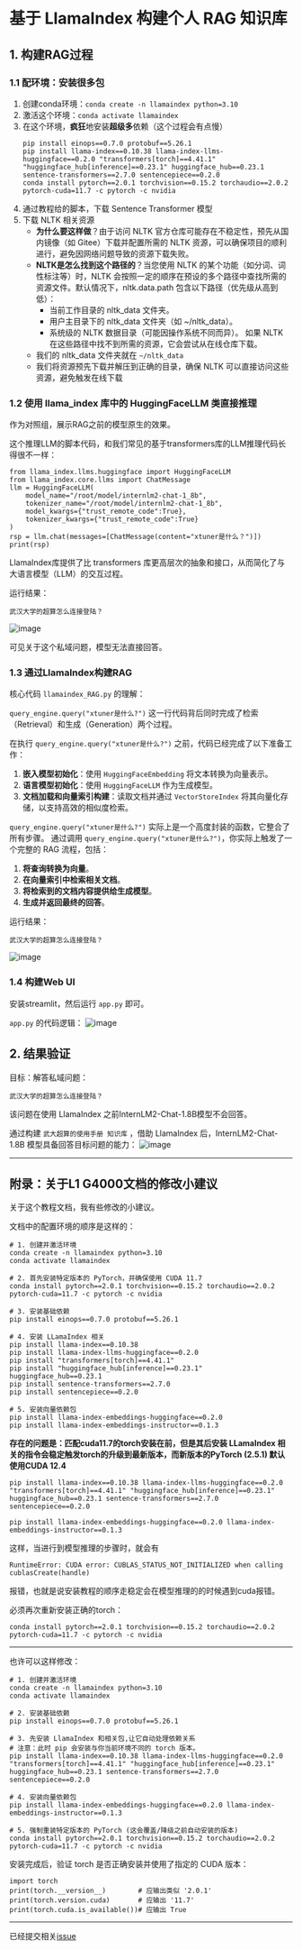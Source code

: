 # 基于 LlamaIndex 构建个人 RAG 知识库


## 1. 构建RAG过程
### 1.1 配环境：安装很多包

1. 创建conda环境：`conda create -n llamaindex python=3.10`
2. 激活这个环境：`conda activate llamaindex`
3. 在这个环境，**疯狂**地安装**超级多**依赖（这个过程会有点慢）
    ```
    pip install einops==0.7.0 protobuf==5.26.1
    pip install llama-index==0.10.38 llama-index-llms-huggingface==0.2.0 "transformers[torch]==4.41.1" "huggingface_hub[inference]==0.23.1" huggingface_hub==0.23.1 sentence-transformers==2.7.0 sentencepiece==0.2.0
    conda install pytorch==2.0.1 torchvision==0.15.2 torchaudio==2.0.2 pytorch-cuda=11.7 -c pytorch -c nvidia
    ```
4. 通过教程给的脚本，下载 Sentence Transformer 模型
5. 下载 NLTK 相关资源
    - **为什么要这样做**？由于访问 NLTK 官方仓库可能存在不稳定性，预先从国内镜像（如 Gitee）下载并配置所需的 NLTK 资源，可以确保项目的顺利进行，避免因网络问题导致的资源下载失败。
    - **NLTK是怎么找到这个路径的**？当您使用 NLTK 的某个功能（如分词、词性标注等）时，NLTK 会按照一定的顺序在预设的多个路径中查找所需的资源文件。默认情况下，nltk.data.path 包含以下路径（优先级从高到低）：
        - 当前工作目录的 nltk_data 文件夹。
        - 用户主目录下的 nltk_data 文件夹（如 ~/nltk_data）。
        - 系统级的 NLTK 数据目录（可能因操作系统不同而异）。
     如果 NLTK 在这些路径中找不到所需的资源，它会尝试从在线仓库下载。
    - 我们的 nltk_data 文件夹就在 `~/nltk_data`
    - 我们将资源预先下载并解压到正确的目录，确保 NLTK 可以直接访问这些资源，避免触发在线下载



### 1.2 使用 llama_index 库中的 HuggingFaceLLM 类直接推理
作为对照组，展示RAG之前的模型原生的效果。

这个推理LLM的脚本代码，和我们常见的基于transformers库的LLM推理代码长得很不一样：
```
from llama_index.llms.huggingface import HuggingFaceLLM
from llama_index.core.llms import ChatMessage
llm = HuggingFaceLLM(
    model_name="/root/model/internlm2-chat-1_8b",
    tokenizer_name="/root/model/internlm2-chat-1_8b",
    model_kwargs={"trust_remote_code":True},
    tokenizer_kwargs={"trust_remote_code":True}
)
rsp = llm.chat(messages=[ChatMessage(content="xtuner是什么？")])
print(rsp)
```
LlamaIndex库提供了比 transformers 库更高层次的抽象和接口，从而简化了与大语言模型（LLM）的交互过程。

运行结果：
```
武汉大学的超算怎么连接登陆？
```
![image](https://github.com/user-attachments/assets/b2ae9fd8-231e-438b-bd56-5911f32650e2)

可见关于这个私域问题，模型无法直接回答。

### 1.3 通过LlamaIndex构建RAG
核心代码 `llamaindex_RAG.py` 的理解：

`query_engine.query("xtuner是什么?")` 这一行代码背后同时完成了检索（Retrieval）和生成（Generation）两个过程。

在执行 `query_engine.query("xtuner是什么?")` 之前，代码已经完成了以下准备工作：
1. **嵌入模型初始化**：使用 `HuggingFaceEmbedding` 将文本转换为向量表示。
2. **语言模型初始化**：使用 `HuggingFaceLLM` 作为生成模型。
3. **文档加载和向量索引构建**：读取文档并通过 `VectorStoreIndex` 将其向量化存储，以支持高效的相似度检索。

`query_engine.query("xtuner是什么?")` 实际上是一个高度封装的函数，它整合了所有步骤。
通过调用 `query_engine.query("xtuner是什么?")`，你实际上触发了一个完整的 RAG 流程，包括：
1. **将查询转换为向量**。
2. **在向量索引中检索相关文档**。
3. **将检索到的文档内容提供给生成模型**。
4. **生成并返回最终的回答**。

运行结果：
```
武汉大学的超算怎么连接登陆？
```
![image](https://github.com/user-attachments/assets/0ebfdf55-330a-44f4-919e-6aa241857e2d)


### 1.4 构建Web UI
安装streamlit，然后运行 `app.py` 即可。

`app.py` 的代码逻辑：
![image](https://github.com/user-attachments/assets/601ad8e8-f400-476c-83c7-1a191ca90ad0)


## 2. 结果验证

目标：解答私域问题：
```
武汉大学的超算怎么连接登陆？
```
该问题在使用 LlamaIndex 之前InternLM2-Chat-1.8B模型不会回答。

通过构建 `武大超算的使用手册 知识库` ，借助 LlamaIndex 后，InternLM2-Chat-1.8B 模型具备回答目标问题的能力：
![image](https://github.com/user-attachments/assets/f0c9940d-54d6-4d93-a488-da703756549d)



*****

## 附录：关于L1 G4000文档的修改小建议
关于这个教程文档，我有些修改的小建议。

文档中的配置环境的顺序是这样的：

```
# 1. 创建并激活环境
conda create -n llamaindex python=3.10
conda activate llamaindex

# 2. 首先安装特定版本的 PyTorch，并确保使用 CUDA 11.7
conda install pytorch==2.0.1 torchvision==0.15.2 torchaudio==2.0.2 pytorch-cuda=11.7 -c pytorch -c nvidia

# 3. 安装基础依赖
pip install einops==0.7.0 protobuf==5.26.1

# 4. 安装 LLamaIndex 相关
pip install llama-index==0.10.38 
pip install llama-index-llms-huggingface==0.2.0
pip install "transformers[torch]==4.41.1"
pip install "huggingface_hub[inference]==0.23.1" huggingface_hub==0.23.1
pip install sentence-transformers==2.7.0 
pip install sentencepiece==0.2.0

# 5. 安装向量依赖包
pip install llama-index-embeddings-huggingface==0.2.0 
pip install llama-index-embeddings-instructor==0.1.3
```
**存在的问题是：匹配cuda11.7的torch安装在前，但是其后安装 LLamaIndex 相关的指令会稳定触发torch的升级到最新版本，而新版本的PyTorch (2.5.1) 默认使用CUDA 12.4**
```
pip install llama-index==0.10.38 llama-index-llms-huggingface==0.2.0 "transformers[torch]==4.41.1" "huggingface_hub[inference]==0.23.1" huggingface_hub==0.23.1 sentence-transformers==2.7.0 sentencepiece==0.2.0

pip install llama-index-embeddings-huggingface==0.2.0 llama-index-embeddings-instructor==0.1.3
```
这样，当进行到模型推理的步骤时，就会有
```
RuntimeError: CUDA error: CUBLAS_STATUS_NOT_INITIALIZED when calling cublasCreate(handle)
```
报错，也就是说安装教程的顺序走稳定会在模型推理的的时候遇到cuda报错。

必须再次重新安装正确的torch：
```
conda install pytorch==2.0.1 torchvision==0.15.2 torchaudio==2.0.2 pytorch-cuda=11.7 -c pytorch -c nvidia
```

---

也许可以这样修改：
```
# 1. 创建并激活环境
conda create -n llamaindex python=3.10
conda activate llamaindex

# 2. 安装基础依赖
pip install einops==0.7.0 protobuf==5.26.1

# 3. 先安装 LlamaIndex 和相关包,让它自动处理依赖关系
# 注意：此时 pip 会安装与你当前环境不同的 torch 版本。
pip install llama-index==0.10.38 llama-index-llms-huggingface==0.2.0 "transformers[torch]==4.41.1" "huggingface_hub[inference]==0.23.1" huggingface_hub==0.23.1 sentence-transformers==2.7.0 sentencepiece==0.2.0

# 4. 安装向量依赖包
pip install llama-index-embeddings-huggingface==0.2.0 llama-index-embeddings-instructor==0.1.3

# 5. 强制重装特定版本的 PyTorch (这会覆盖/降级之前自动安装的版本)
conda install pytorch==2.0.1 torchvision==0.15.2 torchaudio==2.0.2 pytorch-cuda=11.7 -c pytorch -c nvidia
```

安装完成后，验证 torch 是否正确安装并使用了指定的 CUDA 版本：
```
import torch
print(torch.__version__)        # 应输出类似 '2.0.1'
print(torch.version.cuda)       # 应输出 '11.7'
print(torch.cuda.is_available())# 应输出 True
```

---
已经提交相关[issue](https://github.com/InternLM/Tutorial/issues/2264)
